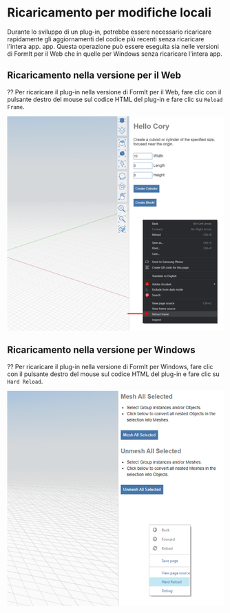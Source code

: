 # Ricaricamento per modifiche locali

Durante lo sviluppo di un plug-in, potrebbe essere necessario ricaricare rapidamente gli aggiornamenti del codice più recenti senza ricaricare l'intera app. app. Questa operazione può essere eseguita sia nelle versioni di FormIt per il Web che in quelle per Windows senza ricaricare l'intera app.

## Ricaricamento nella versione per il Web

?? Per ricaricare il plug-in nella versione di FormIt per il Web, fare clic con il pulsante destro del mouse sul codice HTML del plug-in e fare clic su `Reload Frame`.

![](<../../../.gitbook/assets/d11 (1).png>)

## Ricaricamento nella versione per Windows

?? Per ricaricare il plug-in nella versione di FormIt per Windows, fare clic con il pulsante destro del mouse sul codice HTML del plug-in e fare clic su `Hard Reload`.

![](../../../.gitbook/assets/d18.png)
